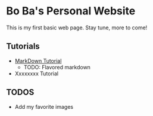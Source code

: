 # Bo Ba's Personal Website
This is my first basic web page. Stay tune, more to come!

## Tutorials
* [MarkDown Tutorial](docs/markdown-tutorial.md)
  * TODO: Flavored markdown
* Xxxxxxxx Tutorial

## TODOS
* Add my favorite images
